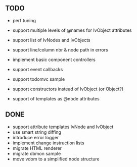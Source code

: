 
## TODO

- perf tuning
- support multiple levels of @names for IvObject attributes
- support list of IvNodes and IvObjects
- support line/column nbr & node path in errors
- implement basic component controllers
- support event callbacks

- support todomvc sample

- support constructors instead of IvObject (or Object?)

- support of templates as @node attributes

## DONE

- support attribute templates IvNode and IvObject
- use smart string diffing
- introduce error logger
- implement change instruction lists
- migrate HTML renderer
- migrate dbmon sample
- move vdom to a simplified node structure
